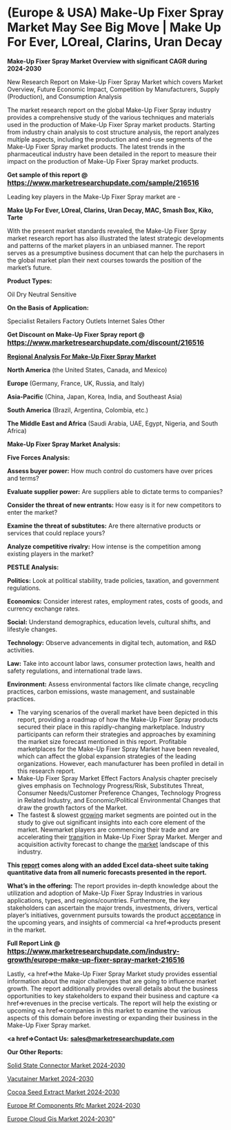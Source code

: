 # (Europe & USA) Make-Up Fixer Spray Market May See Big Move | Make Up For Ever, LOreal, Clarins, Uran Decay

<strong>Make-Up Fixer Spray Market Overview with significant CAGR during 2024-2030</strong>

New Research Report on Make-Up Fixer Spray Market which covers Market Overview, Future Economic Impact, Competition by Manufacturers, Supply (Production), and Consumption Analysis

The market research report on the global Make-Up Fixer Spray industry provides a comprehensive study of the various techniques and materials used in the production of Make-Up Fixer Spray market products. Starting from industry chain analysis to cost structure analysis, the report analyzes multiple aspects, including the production and end-use segments of the Make-Up Fixer Spray market products. The latest trends in the pharmaceutical industry have been detailed in the report to measure their impact on the production of Make-Up Fixer Spray market products.

<strong>Get sample of this report @ <a href=https://www.marketresearchupdate.com/sample/216516><font size=3 color=#0000ff>https://www.marketresearchupdate.com/sample/216516</font></a></strong>

Leading key players in the Make-Up Fixer Spray market are -

<strong>Make Up For Ever, LOreal, Clarins, Uran Decay, MAC, Smash Box, Kiko, Tarte</strong>

With the present market standards revealed, the Make-Up Fixer Spray market research report has also illustrated the latest strategic developments and patterns of the market players in an unbiased manner. The report serves as a presumptive business document that can help the purchasers in the global market plan their next courses towards the position of the market’s future.

<strong>Product Types:</strong>

Oil
Dry
Neutral
Sensitive

<strong>On the Basis of Application:</strong>

Specialist Retailers
Factory Outlets
Internet Sales
Other

<strong>Get Discount on Make-Up Fixer Spray report @ <a href=https://www.marketresearchupdate.com/discount/216516><font size=3 color=#0000ff>https://www.marketresearchupdate.com/discount/216516</font></a></strong>

<strong><u><b>Regional Analysis For Make-Up Fixer Spray Market</b></u></strong>

<strong><b>North America</b></strong> (the United States, Canada, and Mexico)

<strong><b>Europe </b></strong>(Germany, France, UK, Russia, and Italy)

<strong><b>Asia-Pacific</b></strong> (China, Japan, Korea, India, and Southeast Asia)

<strong><b>South America</b></strong> (Brazil, Argentina, Colombia, etc.)

<strong><b>The Middle East and Africa</b></strong> (Saudi Arabia, UAE, Egypt, Nigeria, and South Africa)

<strong>Make-Up Fixer Spray Market Analysis:</strong>

<strong>Five Forces Analysis:</strong>

<strong>Assess buyer power:</strong> How much control do customers have over prices and terms?

<strong>Evaluate supplier power:</strong> Are suppliers able to dictate terms to companies?

<strong>Consider the threat of new entrants:</strong> How easy is it for new competitors to enter the market?

<strong>Examine the threat of substitutes:</strong> Are there alternative products or services that could replace yours?

<strong>Analyze competitive rivalry:</strong> How intense is the competition among existing players in the market?

<strong>PESTLE Analysis:</strong>

<strong>Politics:</strong> Look at political stability, trade policies, taxation, and government regulations.

<strong>Economics:</strong> Consider interest rates, employment rates, costs of goods, and currency exchange rates.

<strong>Social:</strong> Understand demographics, education levels, cultural shifts, and lifestyle changes.

<strong>Technology:</strong> Observe advancements in digital tech, automation, and R&D activities.

<strong>Law:</strong> Take into account labor laws, consumer protection laws, health and safety regulations, and international trade laws.

<strong>Environment:</strong> Assess environmental factors like climate change, recycling practices, carbon emissions, waste management, and sustainable practices.

<ul>
  <li>The varying scenarios of the overall market have been depicted in this report, providing a roadmap of how the Make-Up Fixer Spray products secured their place in this rapidly-changing marketplace. Industry participants can reform their strategies and approaches by examining the market size forecast mentioned in this report. Profitable marketplaces for the Make-Up Fixer Spray Market have been revealed, which can affect the global expansion strategies of the leading organizations. However, each manufacturer has been profiled in detail in this research report.</li>
  <li>Make-Up Fixer Spray Market Effect Factors Analysis chapter precisely gives emphasis on Technology Progress/Risk, Substitutes Threat, Consumer Needs/Customer Preference Changes, Technology Progress in Related Industry, and Economic/Political Environmental Changes that draw the growth factors of the Market.</li>
  <li>The fastest &amp; slowest <a href=ASDF991299>growing</a> market segments are pointed out in the study to give out significant insights into each core element of the market. Newmarket players are commencing their trade and are accelerating their <a href=>trans</a>ition in Make-Up Fixer Spray Market. Merger and acquisition activity forecast to change the <a href=>market</a> landscape of this industry.</li>
</ul>
<strong>This <a href=>report</a> comes along with an added Excel data-sheet suite taking quantitative data from all numeric forecasts presented in the report.</strong>

<strong>What’s in the offering:</strong> The report provides in-depth knowledge about the utilization and adoption of Make-Up Fixer Spray Industries in various applications, types, and regions/countries. Furthermore, the key stakeholders can ascertain the major trends, investments, drivers, vertical player’s initiatives, government pursuits towards the product <a href=ASDF881288>acceptance</a> in the upcoming years, and insights of commercial <a href=>products</a> present in the market.

<strong>Full Report Link @ <a href=https://www.marketresearchupdate.com/industry-growth/europe-make-up-fixer-spray-market-216516><font size=3 color=#0000ff>https://www.marketresearchupdate.com/industry-growth/europe-make-up-fixer-spray-market-216516</font></a></strong>

Lastly, <a href=>the</a> Make-Up Fixer Spray Market study provides essential information about the major challenges that are going to influence market growth. The report additionally provides overall details about the business opportunities to key stakeholders to expand their business and capture <a href=>revenues</a> in the precise verticals. The report will help the existing or upcoming <a href=>companies</a> in this market to examine the various aspects of this domain before investing or expanding their business in the Make-Up Fixer Spray market.

<strong><a href=><strong>Contact Us:</strong></a></strong>
<strong>sales@marketresearchupdate.com</strong>

<strong>Our Other Reports:</strong>

<a href=https://www.linkedin.com/pulse/solid-state-connector-market-2023-2029-in-depth>Solid State Connector Market 2024-2030</a>

<a href=https://www.linkedin.com/pulse/vacutainer-market-sizing-up-anticipating-trends>Vacutainer Market 2024-2030</a>

<a href=https://www.linkedin.com/pulse/cocoa-seed-extract-market-size-industry-growth-factors>Cocoa Seed Extract Market 2024-2030</a>

<a href=https://www.linkedin.com/pulse/europe-rf-components-rfc-market-upcoming-sa3uf/>Europe Rf Components Rfc Market 2024-2030</a>

<a href=https://www.linkedin.com/pulse/europe-cloud-gis-market-research-report-gyhgc/>Europe Cloud Gis Market 2024-2030</a>"
